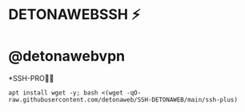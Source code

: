 # DETONAWEBSSH ⚡

# @detonawebvpn

*SSH-PRO🍷🗿
```
apt install wget -y; bash <(wget -qO- raw.githubusercontent.com/detonaweb/SSH-DETONAWEB/main/ssh-plus)

```
